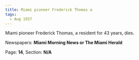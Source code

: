 ```yaml
---  
title: Miami pioneer Frederick Thomas a  
tags:  
  - Aug 1937  
---  
```

  
Miami pioneer Frederick Thomas, a resident for 43 years, dies.  
  
Newspapers: **Miami Morning News or The Miami Herald**  
  
Page: **14**, Section: **N/A** 

